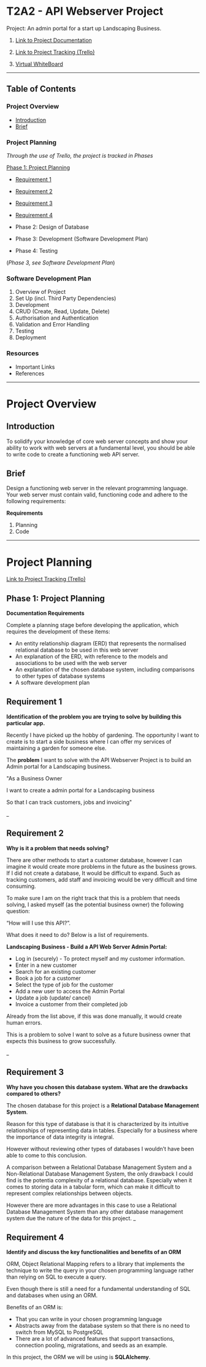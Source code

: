 # T2A2 - API Webserver Project


Project: An admin portal for a start up Landscaping Business.

1. [Link to Project Documentation](https://docs.google.com/document/d/1_dzeT4baEx9C4u5cQbMgJiJ_pbRsguKYKNvxqlA5ojc/edit?usp=sharing)


2. [Link to Project Tracking (Trello)](https://trello.com/invite/b/06cHHz3x/ATTI6045b9cf1328ade946408c89e0871c76D3A87865/api-web-server-project)

3. [Virtual WhiteBoard](https://miro.com/app/board/uXjVPVaYOmE=/)

____________________________________

## Table of Contents

### Project Overview 
* [Introduction](#introduction)
* [Brief](#brief) 

### Project Planning
*Through the use of Trello, the project is tracked in Phases*

[Phase 1: Project Planning](#phase1)

* [Requirement 1](#req1)
* [Requirement 2](#req2)
* [Requirement 3](#req3)
* [Requirement 4](#req4)


* Phase 2: Design of Database
* Phase 3: Development (Software Development Plan)
* Phase 4: Testing 

(*Phase 3, see Software Development Plan*)

### Software Development Plan
1. Overview of Project
2. Set Up (incl. Third Party Dependencies)
3. Development
4. CRUD (Create, Read, Update, Delete)
5. Authorisation and Authentication
6. Validation and Error Handling
7. Testing 
8. Deployment 


### Resources
* Important Links
* References


____________________________________

# Project Overview

## Introduction<a name="introduction"></a>
To solidify your knowledge of core web server concepts and show your ability to work with web servers at a fundamental level, you should be able to write code to create a functioning web API server.

## Brief<a name="brief"></a>
Design a functioning web server in the relevant programming language. Your web server must contain valid, functioning code and adhere to the following requirements:

**Requirements**

1. Planning
2. Code

____________________________________

# Project Planning
[Link to Project Tracking (Trello)](https://trello.com/invite/b/06cHHz3x/ATTI6045b9cf1328ade946408c89e0871c76D3A87865/api-web-server-project)


## Phase 1: Project Planning<a name="phase1"></a>

**Documentation Requirements**

Complete a planning stage before developing the application, which requires the development of these items:
* An entity relationship diagram (ERD) that represents the normalised relational database to be used in this web server
* An explanation of the ERD, with reference to the models and associations to be used with the web server
* An explanation of the chosen database system, including comparisons to other types of database systems
* A software development plan


## Requirement 1<a name="req1"></a>
**Identification of the problem you are trying to solve by building this particular app.**

Recently I have picked up the hobby of gardening.
The opportunity I want to create is to start a side business where I can offer my services of maintaining a garden for someone else.

The **problem** I want to solve with the API Webserver Project is to build an Admin portal for a Landscaping business.

"As a Business Owner

I want to create a admin portal for a Landscaping business

So that I can track customers, jobs and invoicing"

_

## Requirement 2<a name="req2"></a>
**Why is it a problem that needs solving?**

There are other methods to start a customer database, however I can imagine it would create more problems in the future as the business grows.
If I did not create a database, It would be difficult to expand. Such as tracking customers, add staff and invoicing would be very difficult and time consuming. 

To make sure I am on the right track that this is a problem that needs solving, I asked myself (as the potential business owner) the following question:

“How will I use this API?”.

What does it need to do? Below is a list of requirements.

**Landscaping Business - Build a API Web Server Admin Portal:**

* Log in (securely) - To protect myself and my customer information.
* Enter in a new customer
* Search for an existing customer
* Book a job for a customer
* Select the type of job for the customer
* Add a new user to access the Admin Portal
* Update a job (update/ cancel) 
* Invoice a customer from their completed job

Already from the list above, if this was done manually, it would create human errors. 

This is a problem to solve I want to solve as a future business owner that expects this business to grow successfully.

_

## Requirement 3<a name="req3"></a>
**Why have you chosen this database system. What are the drawbacks compared to others?**

The chosen database for this project is a **Relational Database Management System**.

Reason for this type of database is that it is characterized by its intuitive relationships of representing data in tables. Especially for a business where the importance of data integrity is integral.

However without reviewing other types of databases I wouldn’t have been able to come to this conclusion.

A comparison between a Relational Database Management System and a Non-Relational Database Management System, the only drawback I could find is the potentia complexity of a relational database. Especially when it comes to storing data in a tabular form, which can make it difficult to represent complex relationships between objects.

However there are more advantages in this case to use a Relational Database Management System than any other database management system due the nature of the data for this project.
_

## Requirement 4<a name="req4"></a>
**Identify and discuss the key functionalities and benefits of an ORM**

ORM, Object Relational Mapping refers to a library that implements the technique to write the query in your chosen programming language rather than relying on SQL to execute a query.

Even though there is still a need for a fundamental understanding of SQL and databases when using an ORM.

Benefits of an ORM is:

* That you can write in your chosen programming language
* Abstracts away from the database system so that there is no need to switch from MySQL to PostgreSQL
* There are a lot of advanced features that support transactions, connection pooling, migratations, and seeds as an example.
  
In this project, the ORM we will be using is **SQLAlchemy**.
